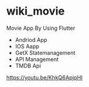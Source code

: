 # wiki_movie

Movie App By Using Flutter

- Andriod App
- IOS Aapp
- GetX Statemanagement
- API Management
- TMDB Api

https://youtu.be/KhkQ6ApjpHI
